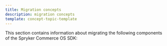 ```yaml
---
title: Migration concepts
description: migration concepts
template: concept-topic-template
---
```


This section contains information about migrating the following components of the Spryker Commerce OS SDK:

